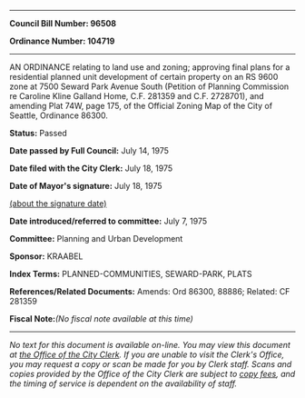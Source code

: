 

********

**Council Bill Number: 96508**
   
**Ordinance Number: 104719**
********

 AN ORDINANCE relating to land use and zoning; approving final plans for a residential planned unit development of certain property on an RS 9600 zone at 7500 Seward Park Avenue South (Petition of Planning Commission re Caroline Kline Galland Home, C.F. 281359 and C.F. 2728701), and amending Plat 74W, page 175, of the Official Zoning Map of the City of Seattle, Ordinance 86300.

**Status:** Passed
   
**Date passed by Full Council:** July 14, 1975
   
**Date filed with the City Clerk:** July 18, 1975
   
**Date of Mayor's signature:** July 18, 1975
   
[(about the signature date)](/~public/approvaldate.htm)
   
   
   
**Date introduced/referred to committee:** July 7, 1975
   
**Committee:** Planning and Urban Development
   
**Sponsor:** KRAABEL
   
   
**Index Terms:** PLANNED-COMMUNITIES, SEWARD-PARK, PLATS

**References/Related Documents:** Amends: Ord 86300, 88886; Related: CF 281359

**Fiscal Note:**_(No fiscal note available at this time)_
********

_No text for this document is available on-line. You may view this document at [the Office of the City Clerk](http://www.seattle.gov/leg/clerk/contactUs.htm). If you are unable to visit the Clerk's Office, you may request a copy or scan be made for you by Clerk staff. Scans and copies provided by the Office of the City Clerk are subject to [copy fees](http://clerk.seattle.gov/~public/clerkfees.htm), and the timing of service is dependent on the availability of staff._

